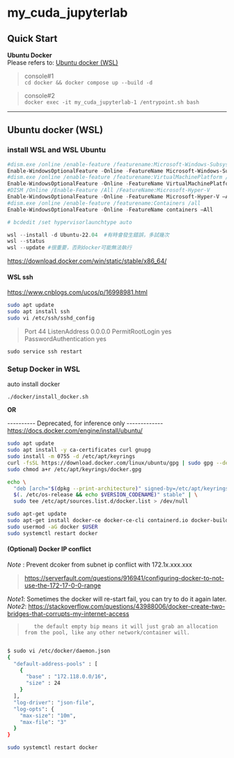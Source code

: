 # my_cuda_jupyterlab


## Quick Start  

**Ubuntu Docker**  
Please refers to: [Ubuntu docker (WSL)](#ubuntu-docker-wsl)  

> console#1  
`cd docker && docker compose up --build -d`

> console#2  
`docker exec -it my_cuda_jupyterlab-1 /entrypoint.sh bash`  


---------------------------------------------------


## Ubuntu docker (WSL)

### install WSL and WSL Ubuntu
```powershell
#dism.exe /online /enable-feature /featurename:Microsoft-Windows-Subsystem-Linux /all /norestart
Enable-WindowsOptionalFeature -Online -FeatureName Microsoft-Windows-Subsystem-Linux -All
#dism.exe /online /enable-feature /featurename:VirtualMachinePlatform /all /norestart
Enable-WindowsOptionalFeature -Online -FeatureName VirtualMachinePlatform -All
#DISM /Online /Enable-Feature /All /FeatureName:Microsoft-Hyper-V
Enable-WindowsOptionalFeature -Online -FeatureName Microsoft-Hyper-V –All
#dism.exe /online /enable-feature /featurename:Containers /all
Enable-WindowsOptionalFeature -Online -FeatureName containers –All

# bcdedit /set hypervisorlaunchtype auto

wsl --install -d Ubuntu-22.04  #有時會發生錯誤，多試幾次
wsl --status
wsl --update #很重要，否則docker可能無法執行
```
https://download.docker.com/win/static/stable/x86_64/

#### WSL ssh  
https://www.cnblogs.com/ucos/p/16998981.html

```sh
sudo apt update
sudo apt install ssh
sudo vi /etc/ssh/sshd_config
```
> Port 44
> ListenAddress 0.0.0.0
> PermitRootLogin yes
> PasswordAuthentication yes

`sudo service ssh restart`

### Setup Docker in WSL

auto install docker  

`./docker/install_docker.sh`  

__OR__

---------- Deprecated, for inference only -------------
https://docs.docker.com/engine/install/ubuntu/
```sh
sudo apt update
sudo apt install -y ca-certificates curl gnupg
sudo install -m 0755 -d /etc/apt/keyrings
curl -fsSL https://download.docker.com/linux/ubuntu/gpg | sudo gpg --dearmor -o /etc/apt/keyrings/docker.gpg
sudo chmod a+r /etc/apt/keyrings/docker.gpg

echo \
  "deb [arch="$(dpkg --print-architecture)" signed-by=/etc/apt/keyrings/docker.gpg] https://download.docker.com/linux/ubuntu "\
  $(. /etc/os-release && echo $VERSION_CODENAME)" stable" | \
  sudo tee /etc/apt/sources.list.d/docker.list > /dev/null

sudo apt-get update
sudo apt-get install docker-ce docker-ce-cli containerd.io docker-buildx-plugin docker-compose-plugin
sudo usermod -aG docker $USER
sudo systemctl restart docker
```


#### (Optional) Docker IP conflict
*Note* : Prevent dcoker from subnet ip conflict with 172.1x.xxx.xxx
> https://serverfault.com/questions/916941/configuring-docker-to-not-use-the-172-17-0-0-range

*Note1*: Sometimes the docker will re-start fail, you can try to do it again later.
*Note2*: https://stackoverflow.com/questions/43988006/docker-create-two-bridges-that-corrupts-my-internet-access
>        the default empty bip means it will just grab an allocation from the pool, like any other network/container will.
```bash

$ sudo vi /etc/docker/daemon.json
{
  "default-address-pools" : [
    {
      "base" : "172.118.0.0/16",
      "size" : 24
    }
  ],
  "log-driver": "json-file",
  "log-opts": {
    "max-size": "10m",
    "max-file": "3"
  }
}

sudo systemctl restart docker
```
